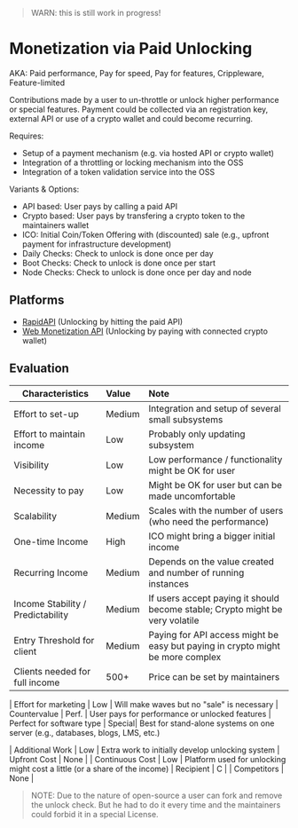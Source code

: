 > WARN: this is still work in progress!

# Monetization via Paid Unlocking
AKA: Paid performance, Pay for speed, Pay for features, Crippleware, Feature-limited

Contributions made by a user to un-throttle or unlock higher performance or special features. Payment could be collected via an registration key, external API or use of a crypto wallet and could become recurring.

Requires:
* Setup of a payment mechanism (e.g. via hosted API or crypto wallet)
* Integration of a throttling or locking mechanism into the OSS
* Integration of a token validation service into the OSS  

Variants & Options:
* API based: User pays by calling a paid API
* Crypto based: User pays by transfering a crypto token to the maintainers wallet
* ICO: Initial Coin/Token Offering with (discounted) sale (e.g., upfront payment for infrastructure development)
* Daily Checks: Check to unlock is done once per day
* Boot Checks: Check to unlock is done once per start
* Node Checks: Check to unlock is done once per day and node
 
## Platforms
* [RapidAPI](https://rapidapi.com/) (Unlocking by hitting the paid API)
* [Web Monetization API](https://webmonetization.org/) (Unlocking by paying with connected crypto wallet)

## Evaluation

| Characteristics                   | Value  | Note |
| --------------------------------- |:------ |:---- |
| Effort to set-up                  | Medium | Integration and setup of several small subsystems
| Effort to maintain income         | Low    | Probably only updating subsystem
| Visibility                        | Low    | Low performance / functionality might be OK for user
| Necessity to pay                  | Low    | Might be OK for user but can be made uncomfortable
| Scalability                       | Medium | Scales with the number of users (who need the performance)
| One-time Income                   | High   | ICO might bring a bigger initial income
| Recurring Income                  | Medium | Depends on the value created and number of running instances
| Income Stability / Predictability | Medium | If users accept paying it should become stable; Crypto might be very volatile
| Entry Threshold for client        | Medium | Paying for API access might be easy but paying in crypto might be more complex
| Clients needed for full income    | 500+   | Price can be set by maintainers

| Effort for marketing              | Low    | Will make waves but no "sale" is necessary
| Countervalue                      | Perf.  | User pays for performance or unlocked features
| Perfect for software type         | Special| Best for stand-alone systems on one server (e.g., databases, blogs, LMS, etc.)

| Additional Work                   | Low    | Extra work to initially develop unlocking system
| Upfront Cost                      | None   | 
| Continuous Cost                   | Low    | Platform used for unlocking might cost a little (or a share of the income)
| Recipient                         | C      | 
| Competitors                       | None   | 

> NOTE: Due to the nature of open-source a user can fork and remove the unlock check. But he had to do it every time and the maintainers could forbid it in a special License.